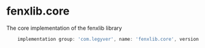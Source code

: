 # fenxlib.core
The core implementation of the fenxlib library
```gradle
    implementation group: 'com.legyver', name: 'fenxlib.core', version: '3.0.0-beta.7'
```